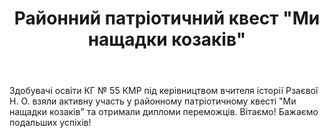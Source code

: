 ﻿---
title: Районний патріотичний квест "Ми нащадки козаків"
---

Здобувачі освіти КГ № 55 КМР під керівництвом вчителя історії Рзаєвої Н. О. взяли активну участь у районному патріотичному квесті "Ми нащадки козаків" та отримали дипломи переможців. Вітаємо! Бажаємо подальших успіхів!

<slideshow />
